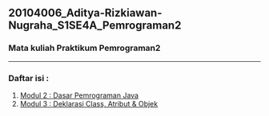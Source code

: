 ## 20104006_Aditya-Rizkiawan-Nugraha_S1SE4A_Pemrograman2

### Mata kuliah Praktikum Pemrograman2

<hr>

### Daftar isi : 
1. [Modul 2 : Dasar Pemrograman Java](https://github.com/adityarizn31/20104006_Aditya-Rizkiawan-Nugraha_S1SE4A_Pemrograman2/tree/modul0)
2. [Modul 3 : Deklarasi Class, Atribut & Objek](https://github.com/adityarizn31/20104006_Aditya-Rizkiawan-Nugraha_S1SE4A_Pemrograman2/tree/modul3)
